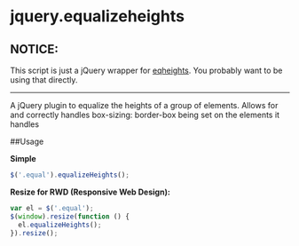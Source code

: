 # jquery.equalizeheights

## NOTICE:
This script is just a jQuery wrapper for [eqheights](https://github.com/Maximilianos/eqheights). You probably want to be using that directly.

---


A jQuery plugin to equalize the heights of a group of elements. Allows for and correctly handles box-sizing: border-box being set on the elements it handles

##Usage

**Simple**
```javascript
$('.equal').equalizeHeights();
```

**Resize for RWD (Responsive Web Design):**
```javascript
var el = $('.equal');
$(window).resize(function () {
  el.equalizeHeights();
}).resize();
```

